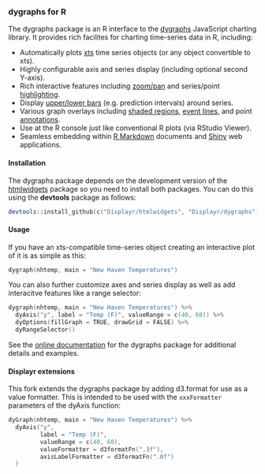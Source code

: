 ### dygraphs for R

The dygraphs package is an R interface to the [dygraphs](http://dygraphs.com) JavaScript charting library. It provides rich facilites for charting time-series data in R, including:

- Automatically plots [xts](http://cran.rstudio.com/web/packages/xts/index.html) time series objects (or any object convertible to xts).
- Highly configurable axis and series display (including optional second Y-axis).
- Rich interactive features including [zoom/pan](https://rstudio.github.io/dygraphs/gallery-range-selector.html) and series/point [highlighting](https://rstudio.github.io/dygraphs/gallery-series-highlighting.html).
- Display [upper/lower bars](https://rstudio.github.io/dygraphs/gallery-upper-lower-bars.html) (e.g. prediction intervals) around series.
- Various graph overlays including [shaded regions](https://rstudio.github.io/dygraphs/gallery-shaded-regions.html), [event lines](https://rstudio.github.io/dygraphs/gallery-event-lines.html), and point [annotations](https://rstudio.github.io/dygraphs/gallery-annotations.html).
- Use at the R console just like conventional R plots (via RStudio Viewer).
- Seamless embedding within [R Markdown](https://rstudio.github.io/dygraphs/r-markdown.html) documents and [Shiny](https://rstudio.github.io/dygraphs/shiny.html) web applications.

#### Installation

The dygraphs package depends on the development version of the [htmlwidgets](https://github.com/ramnathv/htmlwidgets) package so you need to install both packages. You can do this using the **devtools** package as follows:

```S
devtools::install_github(c("Displayr/htmlwidgets", "Displayr/dygraphs"))
```

#### Usage

If you have an xts-compatible time-series object creating an interactive plot of it is as simple as this:

```S
dygraph(nhtemp, main = "New Haven Temperatures")
```

You can also further customize axes and series display as well as add interacitve features like a range selector:

```S
dygraph(nhtemp, main = "New Haven Temperatures") %>%
  dyAxis("y", label = "Temp (F)", valueRange = c(40, 60)) %>%
  dyOptions(fillGraph = TRUE, drawGrid = FALSE) %>%
  dyRangeSelector()
```

See the [online documentation](http://rstudio.github.io/dygraphs) for the dygraphs package for additional details and examples.

#### Displayr extensions
This fork extends the dygraphs package by adding d3.format for use as a value formatter. This is intended to be used with the `xxxFormatter` parameters of the dyAxis function:

```S
dyGraph(nhtemp, main = "New Haven Temperatures") %>%
  dyAxis("y", 
         label = "Temp (F)", 
         valueRange = c(40, 60),
         valueFormatter = d3formatFn(".3f"),
         axisLabelFormatter = d3formatFn(".0f")
  )
```







